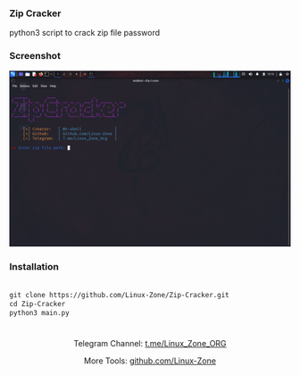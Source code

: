 ### Zip Cracker

<p >python3 script to crack zip file password</p>

### Screenshot

<p align="center">
    <img src=".screenshot/screenshot.png">
</p>

### Installation

<pre>
<code>
git clone https://github.com/Linux-Zone/Zip-Cracker.git
cd Zip-Cracker
python3 main.py
</code>
</pre>

### 

<p align="center">Telegram Channel:  <a href="https://t.me/Linux_Zone_ORG">t.me/Linux_Zone_ORG</a></p>
<p align="center">More Tools:  <a href="https://github.com/Linux-Zone">github.com/Linux-Zone</a></p>
